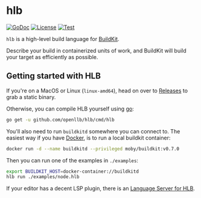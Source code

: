 # hlb

[![GoDoc](https://img.shields.io/static/v1?label=godoc&message=reference&color=blue)](https://pkg.go.dev/github.com/openllb/hlb)
[![License](https://img.shields.io/badge/License-Apache%202.0-blue.svg)](https://opensource.org/licenses/Apache-2.0)
[![Test](https://github.com/openllb/hlb/workflows/Test/badge.svg)](https://github.com/openllb/hlb/actions?query=workflow%3ATest)

`hlb` is a high-level build language for [BuildKit](https://github.com/moby/buildkit/).

Describe your build in containerized units of work, and BuildKit will build your target as efficiently as possible.

## Getting started with HLB

If you're on a MacOS or Linux (`linux-amd64`), head on over to [Releases](https://github.com/openllb/hlb/releases) to grab a static binary.

Otherwise, you can compile HLB yourself using [go](https://golang.org/dl/):
```sh
go get -u github.com/openllb/hlb/cmd/hlb
```

You'll also need to run `buildkitd` somewhere you can connect to. The easiest way if you have [Docker](https://www.docker.com/get-started), is to run a local buildkit container:
```sh
docker run -d --name buildkitd --privileged moby/buildkit:v0.7.0
```

Then you can run one of the examples in `./examples`:
```sh
export BUILDKIT_HOST=docker-container://buildkitd
hlb run ./examples/node.hlb
```

If your editor has a decent LSP plugin, there is an [Language Server for HLB](https://github.com/openllb/hlb-langserver).
